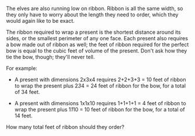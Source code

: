 The elves are also running low on ribbon. Ribbon is all the
same width, so they only have to worry about the length they
need to order, which they would again like to be exact.

The ribbon required to wrap a present is the shortest
distance around its sides, or the smallest perimeter of any
one face. Each present also requires a bow made out of
ribbon as well; the feet of ribbon required for the perfect
bow is equal to the cubic feet of volume of the
present. Don't ask how they tie the bow, though; they'll
never tell.

For example:

* A present with dimensions 2x3x4 requires 2+2+3+3 = 10 feet
  of ribbon to wrap the present plus 2*3*4 = 24 feet of
  ribbon for the bow, for a total of 34 feet.

* A present with dimensions 1x1x10 requires 1+1+1+1 = 4 feet
  of ribbon to wrap the present plus 1*1*10 = 10 feet of
  ribbon for the bow, for a total of 14 feet.

How many total feet of ribbon should they order?
